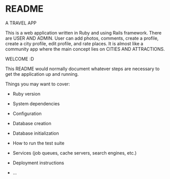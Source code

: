# README
A TRAVEL APP

This is a web application written in Ruby and using Rails framework.
There are USER AND ADMIN.
User can add photos, comments, create a profile, create a city profile, edit profile, and rate places.
It is almost like a community app where the main concept lies on CITIES AND ATTRACTIONS.

WELCOME :D

This README would normally document whatever steps are necessary to get the
application up and running.

Things you may want to cover:

* Ruby version

* System dependencies

* Configuration

* Database creation

* Database initialization

* How to run the test suite

* Services (job queues, cache servers, search engines, etc.)

* Deployment instructions

* ...
